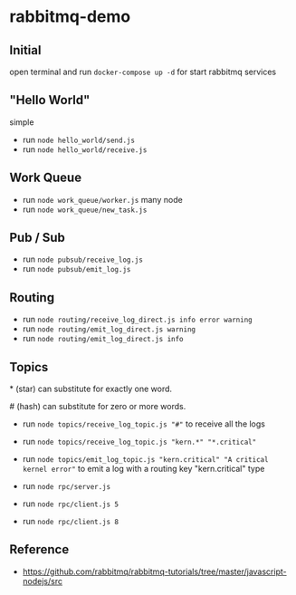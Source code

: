 # rabbitmq-demo

## Initial

open terminal and run `docker-compose up -d` for start rabbitmq services

## "Hello World"

simple

- run `node hello_world/send.js`
- run `node hello_world/receive.js`

## Work Queue

- run `node work_queue/worker.js` many node
- run `node work_queue/new_task.js`

## Pub / Sub

- run `node pubsub/receive_log.js`
- run `node pubsub/emit_log.js`

## Routing

- run `node routing/receive_log_direct.js info error warning`
- run `node routing/emit_log_direct.js warning`
- run `node routing/emit_log_direct.js info`

## Topics

\* (star) can substitute for exactly one word.

\# (hash) can substitute for zero or more words.

- run `node topics/receive_log_topic.js "#"` to receive all the logs
- run `node topics/receive_log_topic.js "kern.*" "*.critical"`
- run `node topics/emit_log_topic.js "kern.critical" "A critical kernel error"` to emit a log with a routing key "kern.critical" type

- run `node rpc/server.js`
- run `node rpc/client.js 5`
- run `node rpc/client.js 8`

## Reference

- <https://github.com/rabbitmq/rabbitmq-tutorials/tree/master/javascript-nodejs/src>
